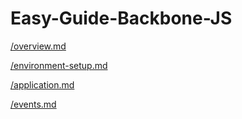 # Easy-Guide-Backbone-JS

[/overview.md](/overview.md)

[/environment-setup.md](/environment-setup.md)

[/application.md](/application.md "Application")

[/events.md](/events.md)









